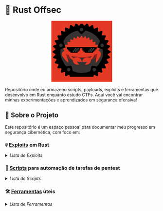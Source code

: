 # 🦀 Rust Offsec

<div align="center">
  <img src="assets/capa_rust.png" alt="Capa do Rust Offsec" width="200"/>
</div>

Repositório onde eu armazeno scripts, payloads, exploits e ferramentas que desenvolvo em Rust enquanto estudo CTFs. Aqui você vai encontrar minhas experimentações e aprendizados em segurança ofensiva!

## 📝 Sobre o Projeto
Este repositório é um espaço pessoal para documentar meu progresso em segurança cibernética, com foco em:

### 💀 [Exploits](https://github.com/AyslanBatista/rust-offsec/tree/main/exploits) em Rust  

<details>
  <summary><i>Lista de Exploits</i></summary>

  - [CVE-2018-16763](https://github.com/AyslanBatista/rust-offsec/tree/main/exploits/CVE-2018-16763)

</details>

### 🤖 [Scripts](https://github.com/AyslanBatista/rust-offsec/tree/main/scripts) para automação de tarefas de pentest 
<details>
  <summary><i>Lista de Scripts</i></summary>
  
  - [check-valid-emails-THM](https://github.com/AyslanBatista/rust-offsec/tree/main/scripts/check-valid-emails-THM)
  - [brute-force-hammerTHM](https://github.com/AyslanBatista/rust-offsec/tree/main/scripts/brute-force-hammerTHM)
  - [blind-ldap-extraction-THM](https://github.com/AyslanBatista/rust-offsec/tree/main/scripts/blind-ldap-extraction-THM)
 
  </details>
  
  ### 🛠️ [Ferramentas](https://github.com/AyslanBatista/rust-offsec/tree/main/tools) úteis

  <details>
  <summary><i>Lista de Ferramentas</i></summary>
    
  - [nosql_password_checker](https://github.com/AyslanBatista/rust-offsec/tree/main/tools/nosql_password_checker)
    
  </details>
